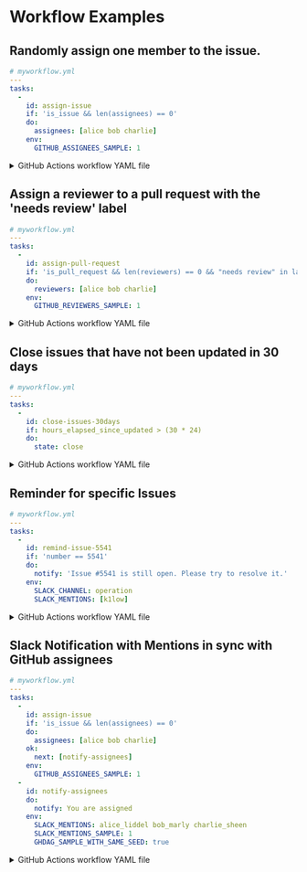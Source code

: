 # Workflow Examples

## Randomly assign one member to the issue.

``` yaml
# myworkflow.yml
---
tasks:
  -
    id: assign-issue
    if: 'is_issue && len(assignees) == 0'
    do:
      assignees: [alice bob charlie]
    env:
      GITHUB_ASSIGNEES_SAMPLE: 1
```

<details>

<summary>GitHub Actions workflow YAML file</summary>

``` yaml
# .github/workflows/ghdag_workflow.yml
name: ghdag workflow
on:
  issues:
    types: [opened]
  issue_comment:
    types: [created]

jobs:
  run-workflow:
    name: 'Run workflow for A **single** `opened` issue that triggered the event'
    runs-on: ubuntu-latest
    container: ghcr.io/k1low/ghdag:latest
    steps:
      - name: Checkout
        uses: actions/checkout@v2
        with:
          token: ${{ secrets.GITHUB_TOKEN }}
      - name: Run ghdag
        run: ghdag run myworkflow.yml
        env:
          GITHUB_TOKEN: ${{ secrets.GITHUB_TOKEN }}
```

</details>

## Assign a reviewer to a pull request with the 'needs review' label

``` yaml
# myworkflow.yml
---
tasks:
  -
    id: assign-pull-request
    if: 'is_pull_request && len(reviewers) == 0 && "needs review" in labels'
    do:
      reviewers: [alice bob charlie]
    env:
      GITHUB_REVIEWERS_SAMPLE: 1
```

<details>

<summary>GitHub Actions workflow YAML file</summary>

``` yaml
# .github/workflows/ghdag_workflow.yml
name: ghdag workflow
on:
  pull_request:
    types: [labeled]

jobs:
  run-workflow:
    name: 'Run workflow for A **single** `opened` issue that triggered the event'
    runs-on: ubuntu-latest
    container: ghcr.io/k1low/ghdag:latest
    steps:
      - name: Checkout
        uses: actions/checkout@v2
        with:
          token: ${{ secrets.GITHUB_TOKEN }}
      - name: Run ghdag
        run: ghdag run myworkflow.yml
        env:
          GITHUB_TOKEN: ${{ secrets.GITHUB_TOKEN }}
```

</details>

## Close issues that have not been updated in 30 days

``` yaml
# myworkflow.yml
---
tasks:
  -
    id: close-issues-30days
    if: hours_elapsed_since_updated > (30 * 24)
    do:
      state: close
```

<details>

<summary>GitHub Actions workflow YAML file</summary>

``` yaml
# .github/workflows/ghdag_workflow.yml
name: ghdag workflow
on:
  schedule:
    # Run at 00:05 every day.
    - cron: 5 0 * * *

jobs:
  run-workflow:
    name: 'Run workflow for **All** `opened` and `not draft` issues and pull requests'
    runs-on: ubuntu-latest
    container: ghcr.io/k1low/ghdag:latest
    steps:
      - name: Checkout
        uses: actions/checkout@v2
        with:
          token: ${{ secrets.GITHUB_TOKEN }}
      - name: Run ghdag
        run: ghdag run myworkflow.yml
        env:
          GITHUB_TOKEN: ${{ secrets.GITHUB_TOKEN }}
```

</details>

## Reminder for specific Issues

``` yaml
# myworkflow.yml
---
tasks:
  -
    id: remind-issue-5541
    if: 'number == 5541'
    do:
      notify: 'Issue #5541 is still open. Please try to resolve it.'
    env:
      SLACK_CHANNEL: operation
      SLACK_MENTIONS: [k1low]
```

<details>

<summary>GitHub Actions workflow YAML file</summary>

``` yaml
# .github/workflows/ghdag_workflow.yml
name: ghdag workflow
on:
  schedule:
    # Run at 10:00 every Monday.
    - cron: 0 10 * * 1

jobs:
  run-workflow:
    name: 'Run workflow for **All** `opened` and `not draft` issues and pull requests'
    runs-on: ubuntu-latest
    container: ghcr.io/k1low/ghdag:latest
    steps:
      - name: Checkout
        uses: actions/checkout@v2
        with:
          token: ${{ secrets.GITHUB_TOKEN }}
      - name: Run ghdag
        run: ghdag run myworkflow.yml
        env:
          GITHUB_TOKEN: ${{ secrets.GITHUB_TOKEN }}
          SLACK_API_TOKEN: ${{ secrets.SLACK_API_TOKEN }}
```

</details>

## Slack Notification with Mentions in sync with GitHub assignees

``` yaml
# myworkflow.yml
---
tasks:
  -
    id: assign-issue
    if: 'is_issue && len(assignees) == 0'
    do:
      assignees: [alice bob charlie]
    ok:
      next: [notify-assignees]
    env:
      GITHUB_ASSIGNEES_SAMPLE: 1
  -
    id: notify-assignees
    do:
      notify: You are assigned
    env:
      SLACK_MENTIONS: alice_liddel bob_marly charlie_sheen
      SLACK_MENTIONS_SAMPLE: 1
      GHDAG_SAMPLE_WITH_SAME_SEED: true
```

<details>

<summary>GitHub Actions workflow YAML file</summary>

``` yaml
# .github/workflows/ghdag_workflow.yml
name: ghdag workflow
on:
  issues:
    types: [opened]
  issue_comment:
    types: [created]

jobs:
  run-workflow:
    name: 'Run workflow for A **single** `opened` issue that triggered the event'
    runs-on: ubuntu-latest
    container: ghcr.io/k1low/ghdag:latest
    steps:
      - name: Checkout
        uses: actions/checkout@v2
        with:
          token: ${{ secrets.GITHUB_TOKEN }}
      - name: Run ghdag
        run: ghdag run myworkflow.yml
        env:
          GITHUB_TOKEN: ${{ secrets.GITHUB_TOKEN }}
```

</details>
